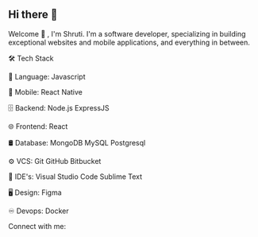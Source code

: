 ## Hi there 👋

Welcome 👋 , I'm Shruti.
I'm a software developer, specializing in building exceptional websites and mobile applications, and everything in between.

🛠  Tech Stack

📜  Language:  Javascript 

📱  Mobile:  React Native

🗄  Backend:  Node.js ExpressJS 

🌐  Frontend:  React 

🛢  Database:  MongoDB MySQL Postgresql

⚙️  VCS:   Git GitHub Bitbucket

🔧  IDE's:  Visual Studio Code Sublime Text

🖥  Design:   Figma

♾️  Devops:  Docker

Connect with me:

